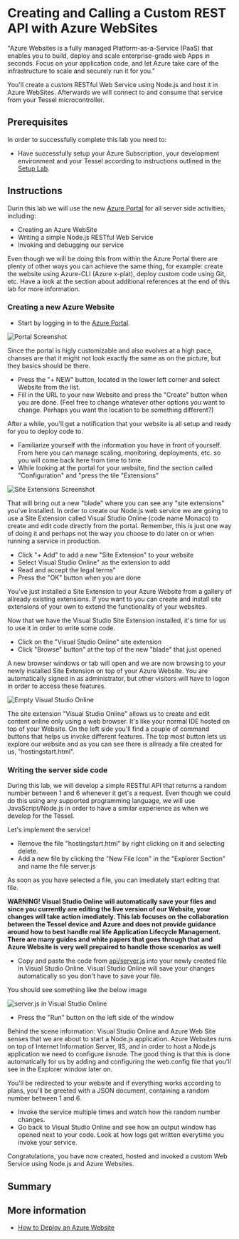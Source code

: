 Creating and Calling a Custom REST API with Azure WebSites
==========================================================

"Azure Websites is a fully managed Platform-as-a-Service (PaaS) that enables you to build, deploy and scale enterprise-grade web Apps in seconds. Focus on your application code, and let Azure take care of the infrastructure to scale and securely run it for you."

You'll create a custom RESTful Web Service using Node.js and host it in Azure WebSites. Afterwards we will connect to and consume that service from your Tessel microcontroller.

Prerequisites
-------------

In order to successfully complete this lab you need to:

* Have successfully setup your Azure Subscription, your development environment and your Tessel according to instructions outlined in the [Setup Lab](../_setup).

Instructions
------------

Durin this lab we will use the new [Azure Portal](http://portal.azure.com) for all server side activities, including:

* Creating an Azure WebSite
* Writing a simple Node.js RESTful Web Service
* Invoking and debugging our service

Even though we will be doing this from within the Azure Portal there are plenty of other ways you can achieve the same thing, for example: create the website using Azure-CLI (Azure x-plat), deploy custom code using Git, etc. Have a look at the section about additional references at the end of this lab for more information.

### Creating a new Azure Website

* Start by logging in to the [Azure Portal](http://portal.azure.com).

![Portal Screenshot](images/portal.png)

Since the portal is higly customizable and also evolves at a high pace, chanses are that it might not look exactly the same as on the picture, but they basics should be there.

* Press the "+ NEW" button, located in the lower left corner and select Website from the list.
* Fill in the URL to your new Website and press the "Create" button when you are done. (Feel free to change whatever other options you want to change. Perhaps you want the location to be something different?)

After a while, you'll get a notification that your website is all setup and ready for you to deploy code to.

* Familiarize yourself with the information you have in front of yourself. From here you can manage scaling, monitoring, deployments, etc. so you will come back here from time to time.
* While looking at the portal for your website, find the section called "Configuration" and "press the tile "Extensions"

![Site Extensions Screenshot](images/site-extensions.png)

That will bring out a new "blade" where you can see any "site extensions" you've installed. In order to create our Node.js web service we are going to use a Site Extension called Visual Studio Online (code name Monaco) to create and edit code directly from the portal. Remember, this is just one way of doing it and perhaps not the way you choose to do later on or when running a service in production.

* Click "+ Add" to add a new "Site Extension" to your website
* Select Visual Studio Online" as the extension to add
* Read and accept the legal terms"
* Press the "OK" button when you are done

You've just installed a Site Extension to your Azure Website from a gallery of allready existing extensions. If you want to you can create and install site extensions of your own to extend the functionality of your websites.

Now that we have the Visual Studio Site Extension installed, it's time for us to use it in order to write some code.

* Click on the "Visual Studio Online" site extension
* Click "Browse" button" at the top of the new "blade" that just opened

A new browser windows or tab will open and we are now browsing to your newly installed Site Extension on top of your Azure Website. You are automatically signed in as administrator, but other visitors will have to logon in order to access these features.

![Empty Visual Studio Online](images/empty-visual-studio-online.png)

The site extension "Visual Studio Online" allows us to create and edit content online only using a web browser. It's like your normal IDE hosted on top of your Website. On the left side you'll find a couple of command buttons that helps us invoke different features. The top most button lets us explore our website and as you can see there is allready a file created for us, "hostingstart.html".

### Writing the server side code

 During this lab, we will develop a simple RESTful API that returns a random number between 1 and 6 whenever it get's a request. Even though we could do this using any supported programming language, we will use JavaScript/Node.js in order to have a similar experience as when we develop for the Tessel.

Let's implement the service!

* Remove the file "hostingstart.html" by right clicking on it and selecting delete.
* Add a new file by clicking the "New File Icon" in the "Explorer Section" and name the file server.js

As soon as you have selected a file, you can imediately start editing that file.

**WARNING! Visual Studio Online will automatically save your files and since you currently are editing the live version of our Website, your changes will take action imediately. This lab focuses on the collaboration between the Tessel device and Azure and does not provide guidance around how to best handle real life Application Lifecycle Management. There are many guides and white papers that goes through that and Azure Website is very well prepaired to handle those scenarios as well**

* Copy and paste the code from [api/server.js](api/server.js) into your newly created file in Visual Studio Online. Visual Studio Online will save your changes automatically so you don't have to save your file.

You should see something like the below image

![server.js in Visual Studio Online](images/serverjs-visual-studio-online.png)

* Press the "Run" button on the left side of the window

Behind the scene information: Visual Studio Online and Azure Web Site senses that we are about to start a Node.js application. Azure Websites runs on top of Internet Information Server, IIS, and in order to host a Node.js application we need to configure iisnode. The good thing is that this is done automatically for us by adding and configuring the web.config file that you'll see in the Explorer window later on.

You'll be redirected to your website and if everything works according to plans, you'll be greeted with a JSON document, containing a random number between 1 and 6.

* Invoke the service multiple times and watch how the random number changes.
* Go back to Visual Studio Online and see how an output window has opened next to your code. Look at how logs get written everytime you invoke your service.

Congratulations, you have now created, hosted and invoked a custom Web Service using Node.js and Azure Websites.

Summary
-------

More information
----------------

* [How to Deploy an Azure Website](http://azure.microsoft.com/en-us/documentation/articles/web-sites-deploy/)
